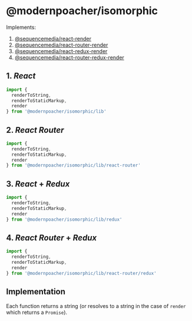 # @modernpoacher/isomorphic

Implements:

1. [@sequencemedia/react-render](https://github.com/sequencemedia/react-render)
2. [@sequencemedia/react-router-render](https://github.com/sequencemedia/react-router-render)
3. [@sequencemedia/react-redux-render](https://github.com/sequencemedia/react-redux-render)
4. [@sequencemedia/react-router-redux-render](https://github.com/sequencemedia/react-render)

## 1. *React*

```javascript
import {
  renderToString,
  renderToStaticMarkup,
  render
} from '@modernpoacher/isomorphic/lib'
```

## 2. *React Router*

```javascript
import {
  renderToString,
  renderToStaticMarkup,
  render
} from '@modernpoacher/isomorphic/lib/react-router'
```

## 3. *React* + *Redux*

```javascript
import {
  renderToString,
  renderToStaticMarkup,
  render
} from '@modernpoacher/isomorphic/lib/redux'
```

## 4. *React Router* + *Redux*

```javascript
import {
  renderToString,
  renderToStaticMarkup,
  render
} from '@modernpoacher/isomorphic/lib/react-router/redux'
```

## Implementation

Each function returns a string (or resolves to a string in the case of `render` which returns a `Promise`).
